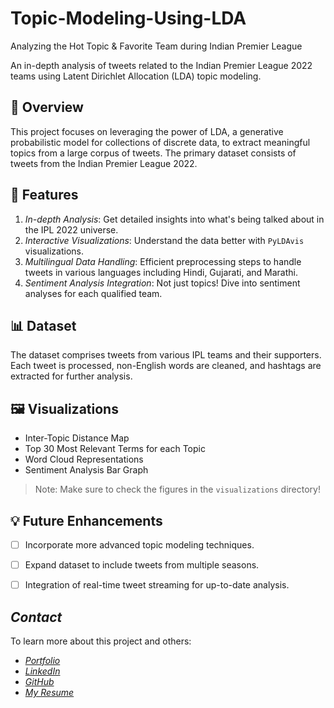 # Topic-Modeling-Using-LDA
Analyzing the Hot Topic &amp; Favorite Team during Indian Premier League

An in-depth analysis of tweets related to the Indian Premier League 2022 teams using Latent Dirichlet Allocation (LDA) topic modeling.

## 🌟 Overview

This project focuses on leveraging the power of LDA, a generative probabilistic model for collections of discrete data, to extract meaningful topics from a large corpus of tweets. The primary dataset consists of tweets from the Indian Premier League 2022.

## 🚀 Features

1. *In-depth Analysis*: Get detailed insights into what's being talked about in the IPL 2022 universe.
2. *Interactive Visualizations*: Understand the data better with `PyLDAvis` visualizations.
3. *Multilingual Data Handling*: Efficient preprocessing steps to handle tweets in various languages including Hindi, Gujarati, and Marathi.
4. *Sentiment Analysis Integration*: Not just topics! Dive into sentiment analyses for each qualified team.

## 📊 Dataset

The dataset comprises tweets from various IPL teams and their supporters. Each tweet is processed, non-English words are cleaned, and hashtags are extracted for further analysis.


## 🖼️ Visualizations

* Inter-Topic Distance Map
* Top 30 Most Relevant Terms for each Topic
* Word Cloud Representations
* Sentiment Analysis Bar Graph

> Note: Make sure to check the figures in the `visualizations` directory!

## 💡 Future Enhancements

- [ ] Incorporate more advanced topic modeling techniques.
- [ ] Expand dataset to include tweets from multiple seasons.
- [ ] Integration of real-time tweet streaming for up-to-date analysis.


## *Contact*

To learn more about this project and others:

- [*Portfolio*](https://aasthakpatel.netlify.app/)
- [*LinkedIn*](https://www.linkedin.com/in/aasthaketanp/)
- [*GitHub*](https://github.com/aasthaketanp)
- [*My Resume*](https://aasthakpatel.netlify.app/images/AasthaPatelResume2024.pdf)
